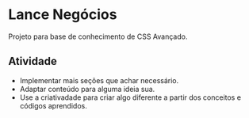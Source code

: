 # Lance Negócios

Projeto para base de conhecimento de CSS Avançado.

## Atividade

- Implementar mais seções que achar necessário.
- Adaptar conteúdo para alguma ideia sua.
- Use a criativadade para criar algo diferente a partir dos conceitos e códigos aprendidos.
